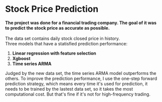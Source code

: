 # Stock Price Prediction<br />
**The project was done for a financial trading company. The goal of it was to predict the stock price as accurate as possible.**<br /><br />
The data set contains daily stock closed price in history.  
Three models that have a statisfied prediction performance:
1. **Linear regression with feature selection**
2. **Xgboost**
3. **Time series ARMA**

Judged by the new data set, the time series ARMA model outperforms the others. To improve the prediction performance, I use the one-step forward prediction strategy, which means every time it's used for prediction, it needs to be trained by the lastest data set, so it takes the most computational cost. But that's fine if it's not for high-frequency trading.
